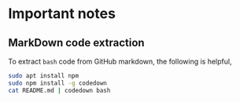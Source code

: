 # Important notes

## MarkDown code extraction

To extract `bash` code from GitHub markdown, the following is helpful,

```bash
sudo apt install npm
sudo npm install -g codedown
cat README.md | codedown bash
```

